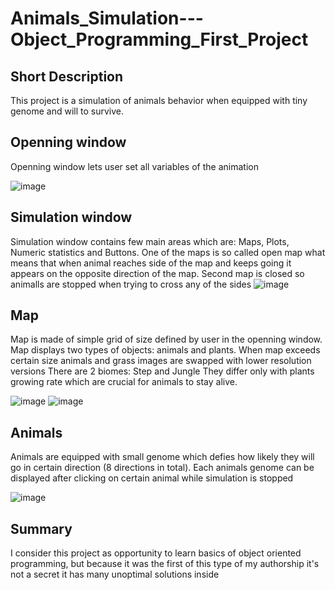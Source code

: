 # Animals_Simulation---Object_Programming_First_Project

## Short Description
This project is a simulation of animals behavior when equipped with tiny genome and will to survive.

## Openning window
Openning window lets user set all variables of the animation

![image](https://user-images.githubusercontent.com/78169141/160482161-46a2d7fc-f161-4605-b559-065478370a70.png)

## Simulation window
Simulation window contains few main areas which are: Maps, Plots, Numeric statistics and Buttons.
One of the maps is so called open map what means that when animal reaches side of the map and keeps going it appears on the opposite direction of the map.
Second map is closed so animalls are stopped when trying to cross any of the sides
![image](https://user-images.githubusercontent.com/78169141/160483155-e38def85-f2a6-4f83-ba79-1f93e155d9bf.png)


## Map
Map is made of simple grid of size defined by user in the openning window.
Map displays two types of objects: animals and plants. When map exceeds certain size animals and grass images are swapped with lower resolution versions
There are 2 biomes: Step and Jungle
They differ only with plants growing rate which are crucial for animals to stay alive.

![image](https://user-images.githubusercontent.com/78169141/160483893-1fe9d672-4a25-4a1c-a129-3f0850298cbe.png)
![image](https://user-images.githubusercontent.com/78169141/160483738-149273c1-3172-4e68-8dfd-755ef6e0d62e.png)


## Animals
Animals are equipped with small genome which defies how likely they will go in certain direction (8 directions in total).
Each animals genome can be displayed after clicking on certain animal while simulation is stopped

![image](https://user-images.githubusercontent.com/78169141/160482714-0ce7d6c3-d8c8-46af-8b86-1ae6fe30cc88.png)

## Summary
I consider this project as opportunity to learn basics of object oriented programming, but because it was the first of this type of my authorship it's not a secret it has many unoptimal solutions inside

